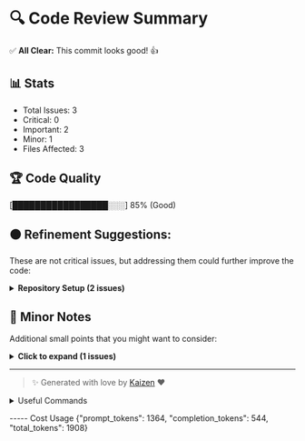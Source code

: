 # 🔍 Code Review Summary

✅ **All Clear:** This commit looks good! 👍

## 📊 Stats
- Total Issues: 3
- Critical: 0
- Important: 2
- Minor: 1
- Files Affected: 3
## 🏆 Code Quality
[█████████████████░░░] 85% (Good)

## 🟠 Refinement Suggestions:
These are not critical issues, but addressing them could further improve the code:

<details>
<summary><strong>Repository Setup (2 issues)</strong></summary>

### 1. The setup_repository method is commented out in the previous version, which may lead to confusion about its necessity.
📁 **File:** `examples/ragify_codebase/main.py:7`
⚖️ **Severity:** 7/10
🔍 **Description:** Commenting out essential setup code can lead to runtime errors if the repository is not properly initialized.
💡 **Solution:** Ensure that the setup_repository method is called appropriately to avoid potential issues.

**Current Code:**
```python
analyzer.setup_repository("./github_app/")
```

**Suggested Code:**
```python
analyzer.setup_repository("./github_app/")
```

### 2. The dependency version for llama-index-core has been updated without a clear reason.
📁 **File:** `pyproject.toml:27`
⚖️ **Severity:** 6/10
🔍 **Description:** Updating dependencies can introduce breaking changes; it's important to ensure compatibility.
💡 **Solution:** Review the changelog for llama-index-core to confirm that the new version does not introduce breaking changes.

**Current Code:**
```python
llama-index-core = "^0.10.47"
```

**Suggested Code:**
```python
llama-index-core = "0.10.65"
```

</details>

## 📝 Minor Notes
Additional small points that you might want to consider:

<details>
<summary><strong>Click to expand (1 issues)</strong></summary>

<details>
<summary><strong>Code Comment (1 issues)</strong></summary>

### 1. The TODO comment lacks specificity regarding how to handle duplicates.
📁 **File:** `kaizen/retriever/llama_index_retriever.py:157`
⚖️ **Severity:** 5/10
🔍 **Description:** Vague comments can lead to misunderstandings and may not provide enough guidance for future developers.
💡 **Solution:** Specify the conditions under which duplicates should be checked and how to handle them.

**Current Code:**
```python
# TODO: DONT PUSH DUPLICATE
```

**Suggested Code:**
```python
# TODO: Implement a check to prevent pushing duplicate embeddings based on a unique identifier.
```

</details>

</details>

---

> ✨ Generated with love by [Kaizen](https://cloudcode.ai) ❤️

<details>
<summary>Useful Commands</summary>

- **Feedback:** Reply with `!feedback [your message]`
- **Ask PR:** Reply with `!ask-pr [your question]`
- **Review:** Reply with `!review`
- **Explain:** Reply with `!explain [issue number]` for more details on a specific issue
- **Ignore:** Reply with `!ignore [issue number]` to mark an issue as false positive
- **Update Tests:** Reply with `!unittest` to create a PR with test changes
</details>


----- Cost Usage 
{"prompt_tokens": 1364, "completion_tokens": 544, "total_tokens": 1908}